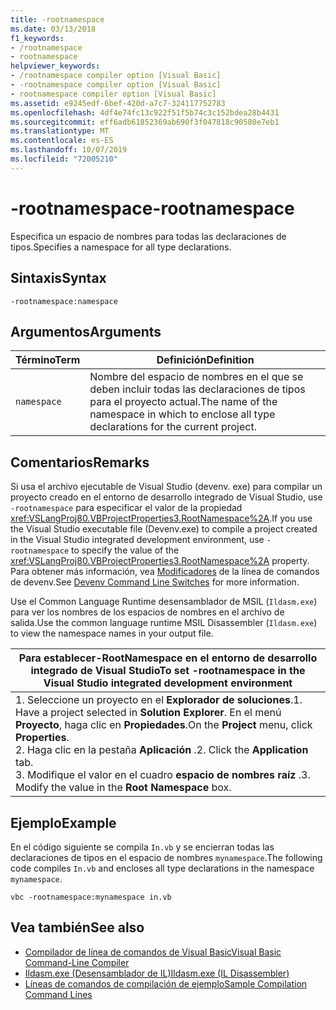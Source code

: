 ```yaml
---
title: -rootnamespace
ms.date: 03/13/2018
f1_keywords:
- /rootnamespace
- rootnamespace
helpviewer_keywords:
- /rootnamespace compiler option [Visual Basic]
- -rootnamespace compiler option [Visual Basic]
- rootnamespace compiler option [Visual Basic]
ms.assetid: e9245edf-6bef-420d-a7c7-324117752783
ms.openlocfilehash: 4df4e74fc13c922f51f5b74c3c152bdea28b4431
ms.sourcegitcommit: eff6adb61852369ab690f3f047818c90580e7eb1
ms.translationtype: MT
ms.contentlocale: es-ES
ms.lasthandoff: 10/07/2019
ms.locfileid: "72005210"
---
```

# <a name="-rootnamespace"></a><span data-ttu-id="73a97-102">-rootnamespace</span><span class="sxs-lookup"><span data-stu-id="73a97-102">-rootnamespace</span></span>
<span data-ttu-id="73a97-103">Especifica un espacio de nombres para todas las declaraciones de tipos.</span><span class="sxs-lookup"><span data-stu-id="73a97-103">Specifies a namespace for all type declarations.</span></span>  
  
## <a name="syntax"></a><span data-ttu-id="73a97-104">Sintaxis</span><span class="sxs-lookup"><span data-stu-id="73a97-104">Syntax</span></span>  
  
```console  
-rootnamespace:namespace  
```  
  
## <a name="arguments"></a><span data-ttu-id="73a97-105">Argumentos</span><span class="sxs-lookup"><span data-stu-id="73a97-105">Arguments</span></span>  
  
|<span data-ttu-id="73a97-106">Término</span><span class="sxs-lookup"><span data-stu-id="73a97-106">Term</span></span>|<span data-ttu-id="73a97-107">Definición</span><span class="sxs-lookup"><span data-stu-id="73a97-107">Definition</span></span>|  
|---|---|  
|`namespace`|<span data-ttu-id="73a97-108">Nombre del espacio de nombres en el que se deben incluir todas las declaraciones de tipos para el proyecto actual.</span><span class="sxs-lookup"><span data-stu-id="73a97-108">The name of the namespace in which to enclose all type declarations for the current project.</span></span>|  
  
## <a name="remarks"></a><span data-ttu-id="73a97-109">Comentarios</span><span class="sxs-lookup"><span data-stu-id="73a97-109">Remarks</span></span>  
 <span data-ttu-id="73a97-110">Si usa el archivo ejecutable de Visual Studio (devenv. exe) para compilar un proyecto creado en el entorno de desarrollo integrado de Visual Studio, use `-rootnamespace` para especificar el valor de la propiedad <xref:VSLangProj80.VBProjectProperties3.RootNamespace%2A>.</span><span class="sxs-lookup"><span data-stu-id="73a97-110">If you use the Visual Studio executable file (Devenv.exe) to compile a project created in the Visual Studio integrated development environment, use `-rootnamespace` to specify the value of the <xref:VSLangProj80.VBProjectProperties3.RootNamespace%2A> property.</span></span> <span data-ttu-id="73a97-111">Para obtener más información, vea [Modificadores](/visualstudio/ide/reference/devenv-command-line-switches) de la línea de comandos de devenv.</span><span class="sxs-lookup"><span data-stu-id="73a97-111">See [Devenv Command Line Switches](/visualstudio/ide/reference/devenv-command-line-switches) for more information.</span></span>  
  
 <span data-ttu-id="73a97-112">Use el Common Language Runtime desensamblador de MSIL (`Ildasm.exe`) para ver los nombres de los espacios de nombres en el archivo de salida.</span><span class="sxs-lookup"><span data-stu-id="73a97-112">Use the common language runtime MSIL Disassembler (`Ildasm.exe`) to view the namespace names in your output file.</span></span>  
  
|<span data-ttu-id="73a97-113">Para establecer-RootNamespace en el entorno de desarrollo integrado de Visual Studio</span><span class="sxs-lookup"><span data-stu-id="73a97-113">To set -rootnamespace in the Visual Studio integrated development environment</span></span>|  
|---|  
|<span data-ttu-id="73a97-114">1.  Seleccione un proyecto en el **Explorador de soluciones**.</span><span class="sxs-lookup"><span data-stu-id="73a97-114">1.  Have a project selected in **Solution Explorer**.</span></span> <span data-ttu-id="73a97-115">En el menú **Proyecto**, haga clic en **Propiedades**.</span><span class="sxs-lookup"><span data-stu-id="73a97-115">On the **Project** menu, click **Properties**.</span></span> <br /><span data-ttu-id="73a97-116">2.  Haga clic en la pestaña **Aplicación** .</span><span class="sxs-lookup"><span data-stu-id="73a97-116">2.  Click the **Application** tab.</span></span><br /><span data-ttu-id="73a97-117">3.  Modifique el valor en el cuadro **espacio de nombres raíz** .</span><span class="sxs-lookup"><span data-stu-id="73a97-117">3.  Modify the value in the **Root Namespace** box.</span></span>|  
  
## <a name="example"></a><span data-ttu-id="73a97-118">Ejemplo</span><span class="sxs-lookup"><span data-stu-id="73a97-118">Example</span></span>  
 <span data-ttu-id="73a97-119">En el código siguiente se compila `In.vb` y se encierran todas las declaraciones de tipos en el espacio de nombres `mynamespace`.</span><span class="sxs-lookup"><span data-stu-id="73a97-119">The following code compiles `In.vb` and encloses all type declarations in the namespace `mynamespace`.</span></span>  
  
```console
vbc -rootnamespace:mynamespace in.vb  
```  
  
## <a name="see-also"></a><span data-ttu-id="73a97-120">Vea también</span><span class="sxs-lookup"><span data-stu-id="73a97-120">See also</span></span>

- [<span data-ttu-id="73a97-121">Compilador de línea de comandos de Visual Basic</span><span class="sxs-lookup"><span data-stu-id="73a97-121">Visual Basic Command-Line Compiler</span></span>](../../../visual-basic/reference/command-line-compiler/index.md)
- [<span data-ttu-id="73a97-122">Ildasm.exe (Desensamblador de IL)</span><span class="sxs-lookup"><span data-stu-id="73a97-122">Ildasm.exe (IL Disassembler)</span></span>](../../../framework/tools/ildasm-exe-il-disassembler.md)
- [<span data-ttu-id="73a97-123">Líneas de comandos de compilación de ejemplo</span><span class="sxs-lookup"><span data-stu-id="73a97-123">Sample Compilation Command Lines</span></span>](../../../visual-basic/reference/command-line-compiler/sample-compilation-command-lines.md)
